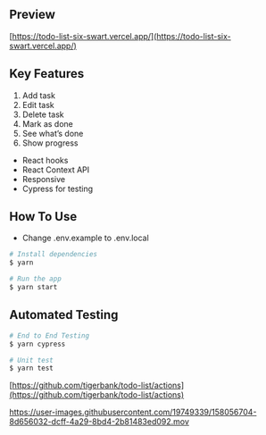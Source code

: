 ## Preview

[https://todo-list-six-swart.vercel.app/](https://todo-list-six-swart.vercel.app/)

## Key Features

1. Add task
2. Edit task
3. Delete task
4. Mark as done
5. See what’s done
6. Show progress

- React hooks
- React Context API
- Responsive
- Cypress for testing

## How To Use

- Change .env.example to .env.local

```bash
# Install dependencies
$ yarn

# Run the app
$ yarn start
```

## Automated Testing

```bash
# End to End Testing
$ yarn cypress

# Unit test
$ yarn test
```

[https://github.com/tigerbank/todo-list/actions](https://github.com/tigerbank/todo-list/actions)




https://user-images.githubusercontent.com/19749339/158056704-8d656032-dcff-4a29-8bd4-2b81483ed092.mov




